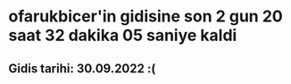 # ofarukbicer'in gidisine son 2 gun 20 saat 32 dakika 05 saniye kaldi

## Gidis tarihi: 30.09.2022 :(